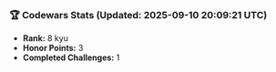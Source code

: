 ### 🏆 Codewars Stats (Updated: 2025-09-10 20:09:21 UTC)

- **Rank:** 8 kyu
- **Honor Points:** 3
- **Completed Challenges:** 1
